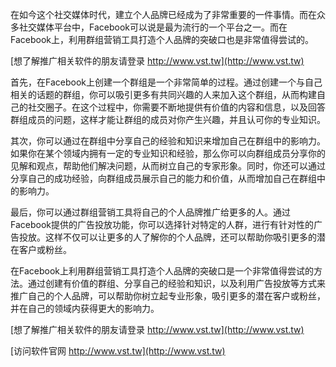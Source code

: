 在如今这个社交媒体时代，建立个人品牌已经成为了非常重要的一件事情。而在众多社交媒体平台中，Facebook可以说是最为流行的一个平台之一。而在Facebook上，利用群组营销工具打造个人品牌的突破口也是非常值得尝试的。

[想了解推广相关软件的朋友请登录 http://www.vst.tw](http://www.vst.tw)

首先，在Facebook上创建一个群组是一个非常简单的过程。通过创建一个与自己相关的话题的群组，你可以吸引更多有共同兴趣的人来加入这个群组，从而构建自己的社交圈子。在这个过程中，你需要不断地提供有价值的内容和信息，以及回答群组成员的问题，这样才能让群组的成员对你产生兴趣，并且认可你的专业知识。

其次，你可以通过在群组中分享自己的经验和知识来增加自己在群组中的影响力。如果你在某个领域内拥有一定的专业知识和经验，那么你可以向群组成员分享你的见解和观点，帮助他们解决问题，从而树立自己的专家形象。同时，你还可以通过分享自己的成功经验，向群组成员展示自己的能力和价值，从而增加自己在群组中的影响力。

最后，你可以通过群组营销工具将自己的个人品牌推广给更多的人。通过Facebook提供的广告投放功能，你可以选择针对特定的人群，进行有针对性的广告投放。这样不仅可以让更多的人了解你的个人品牌，还可以帮助你吸引更多的潜在客户或粉丝。

在Facebook上利用群组营销工具打造个人品牌的突破口是一个非常值得尝试的方法。通过创建有价值的群组、分享自己的经验和知识，以及利用广告投放等方式来推广自己的个人品牌，可以帮助你树立起专业形象，吸引更多的潜在客户或粉丝，并在自己的领域内获得更大的影响力。

[想了解推广相关软件的朋友请登录 http://www.vst.tw](http://www.vst.tw)


[访问软件官网 http://www.vst.tw](http://www.vst.tw)
